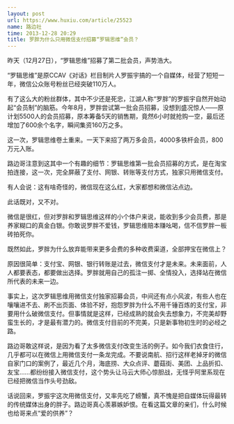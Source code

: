 ```yaml
---
layout: post
url: https://www.huxiu.com/article/25523
name: 路边社
time: 2013-12-28 20:29
title: 罗胖为什么只用微信支付招募“罗辑思维”会员？
---
```

昨天（12月27日），“罗辑思维”招募了第二批会员，声势浩大。

“罗辑思维”是原CCAV《对话》栏目制片人罗振宇搞的一个自媒体，经营了短短一年，微信公众账号粉丝已经突破110万人。

有了这么大的粉丝群体，其中不少还是死忠，江湖人称“罗胖”的罗振宇自然开始动起“会员制”的脑筋。今年8月，罗胖尝试第一批会员招募，没想到盛况惊人——原计划5500人的会员招募，原本筹备5天的销售期，竟然6小时就抢购一空，最后还增加了600余个名字，瞬间集资160万之多。

这一次，罗辑思维卷土重来。一天下来招了两万多会员，4000多铁杆会员，800万元入账。

路边哥注意到这其中一个有趣的细节：罗辑思维第一批会员招募的方式，是在淘宝拍连接，这一次，完全屏蔽了支付、网银、转账等支付方式，独家只用微信支付。

有人会说：这有啥奇怪的，微信现在这么红，大家都想和微信沾点边。

此话既对，又不对。

微信是很红，但对罗胖和罗辑思维这样的小个体户来说，能收到多少会员费，那是养家糊口的真金白银。你敢说罗胖不爱钱，罗辑思维赔本赚吆喝，信不信罗胖一板砖拍死你。

既然如此，罗胖为什么放弃能带来更多会费的多种收费渠道，全部押宝在微信上？

原因很简单：支付宝、网银、银行转账是过去，微信支付才是未来。未来面前，人人都要表态，都要做出选择。罗胖就用自己的孤注一掷、全情投入，选择站在微信所代表的未来一边。

事实上，这次罗辑思维用微信支付独家招募会员，中间还有点小风波，有些人也在嚷嚷进不去、刷不出页面、体验不好，抱怨罗胖为什么不用千锤百炼的支付宝，非要用什么破微信支付。但事情就是这样，已经成熟的就会失去想象力，不完美却野蛮生长的，才是最有潜力的。微信支付目前的不完美，只是新事物初生时的必经之路。

路边哥敢这样说，是因为看了太多微信支付改变生活的例子。如今我们衣食住行，几乎都可以在微信上用微信支付一条龙完成。不要说南航、招行这样老掉牙的微信自家门口的案例了，最近几个月，海底捞、大众点评、蘑菇街、美团、上品折扣、友宝……都纷纷接入微信支付，这个势头让马云大师心惊胆战，无怪乎阿里系现在已经把微信当作头号劲敌。

话说回来，罗振宇这次用微信支付，又率先吃了螃蟹，真不愧是把自媒体玩得最转的传统媒体出身的胖子。路边哥真心羡慕嫉妒恨。在看这篇文章的亲们，什么时候也给哥来点“爱的供养”？

